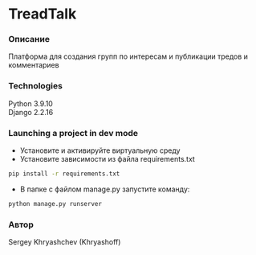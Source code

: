 # TreadTalk
### Описание
Платформа для создания групп по интересам и публикации тредов и комментариев  
### Technologies
Python 3.9.10  
Django 2.2.16  
### Launching a project in dev mode
- Установите и активируйте виртуальную среду
- Установите зависимости из файла requirements.txt
```bash
pip install -r requirements.txt
```
- В папке с файлом manage.py запустите команду:
```bash
python manage.py runserver
```
### Автор
Sergey Khryashchev (Khryashoff)
